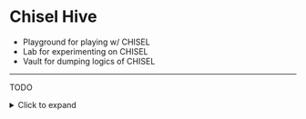 # Chisel Hive
- Playground for playing w/ CHISEL
- Lab for experimenting on CHISEL
- Vault for dumping logics of CHISEL

------

TODO

<details>
  <summary> Click to expand </summary>
  
- GUI for  quicker access.
- CLI for more quicker access.
- patternizing code to pick out the actual thing much more quicker.
  
 </details>
